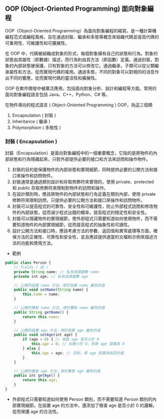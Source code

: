 ## OOP (Object-Oriented Programming) 面向對象編程

OOP（Object-Oriented Programming）為面向對象編程的縮寫，是一種計算機編程范式或編程風格，旨在通過封裝、繼承和多態等概念來組織代碼並提高代碼的可重用性、可維護性和可擴展性。   

在 OOP 中，代碼被組織成對象的形式，每個對象擁有自己的狀態和行為。對象的狀態由其屬性（即數據）描述，而行為則由其方法（即函數）定義。通過封裝，對象的內部狀態被保護，只有對象的方法可以修改它。通過繼承，子類可以從父類繼承屬性和方法，從而實現代碼的複用。通過多態，不同的對象可以對相同的消息作出不同的響應，從而實現代碼的靈活性和擴展性。   

OOP 在軟件開發中被廣泛應用，包括面向對象分析、設計和編程等方面。常用的面向對象編程語言包括 Java、C++、Python、C# 等。   


在物件導向的程式語言 ( Object-Oniented Programming ) OOP，為這三個類    

1. Encapsulation ( 封裝 )
2. Inheritance ( 繼承 )
3. Polymorphism ( 多態性 )


### 封裝 ( Encapsulation )

封裝（Encapsulation）是面向對象編程中的一個重要概念，它指的是將物件的內部狀態和行為隱藏起來，只對外部提供必要的接口和方法來訪問和操作物件。

1. 封裝的目的是保護物件的內部狀態和實現細節，同時提供必要的公開方法和接口來操作和訪問物件。
2. 封裝通常是通過類別設計和存取修飾符來實現的，使用 private、protected 和 public 存取修飾符來限制對物件的訪問和操作。
3. 在設計類別時，應該將物件的內部狀態和行為定義在類別內部，使用 private 修飾符來限制訪問，只提供必要的公開方法和接口來操作和訪問物件。
4. 封裝可以提高程式的可靠性、安全性和可維護性，防止外部程式訪問和修改物件的內部狀態，從而減少程式出錯的概率，提高程式的穩定性和安全性。
5. 封裝可以隱藏物件的實現細節，使外部程式只需要知道如何使用物件，而不需要知道物件的內部實現細節，從而提高程式的抽象性和可讀性。
6. 設計公開方法和接口時，應該考慮方法的參數、返回值和異常處理等方面，確保方法的正確性、可靠性和安全性，並且應該提供適當的文檔和示例來描述方法的功能和使用方法。

* 範例
```js
public class Person {
    // fields ( 段 )
    private String name; // 私有成員變數 name
    private int age; // 私有成員變數 age

    // 公開的設置 name 方法，用於設置 name 屬性的值
    public void setName(String name) {
        this.name = name;
    }

    // 公開的獲取 name 方法，用於獲取 name 屬性的值
    public String getName() {
        return this.name;
    }

    // 公開的設置 age 方法，用於設置 age 屬性的值
    public void setAge(int age) {
        if (age < 0) { // 檢查 age 是否小於 0
            this.age = 0; // 如果小於 0，則將 age 設置為 0
        } else {
            this.age = age; // 否則，將 age 設置為指定的值
        }
    }

    // 公開的獲取 age 方法，用於獲取 age 屬性的值
    public int getAge() {
        return this.age;
    }
}
```
* 外部程式只需要知道如何使用 Person 類別，而不需要知道 Person 類別的內部實現細節。在設置 age 的方法中，還添加了檢查 age 是否小於 0 的邏輯，從而保護 age 的合法性。

   

